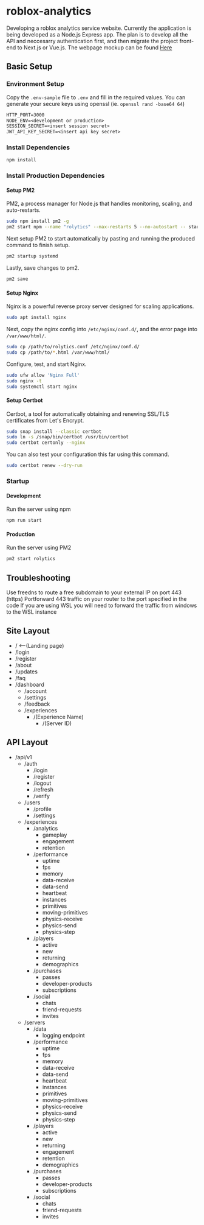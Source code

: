 # roblox-analytics
Developing a roblox analytics service website.
Currently the application is being developed as a Node.js Express app. The plan is to develop all the API and neccesarry authentication first, and then migrate the project front-end to Next.js or Vue.js.
The webpage mockup can be found [Here](https://docs.google.com/presentation/d/116s5YVGM6NIPPU6NY0C7b-ReEaT_VP3GaT1PEz7PMvg/edit?usp=sharing)

## Basic Setup
### Environment Setup
Copy the `.env-sample` file to `.env` and fill in the required values.
You can generate your secure keys using openssl (ie. `openssl rand -base64 64`)
```txt
HTTP_PORT=3000
NODE_ENV=<development or production>
SESSION_SECRET=<insert session secret>
JWT_API_KEY_SECRET=<insert api key secret>
```

### Install Dependencies
```bash
npm install
```

### Install Production Dependencies
#### Setup PM2
PM2, a process manager for Node.js that handles monitoring, scaling, and auto-restarts.
```bash
sudo npm install pm2 -g
pm2 start npm --name "rolytics" --max-restarts 5 --no-autostart -- start
```
Next setup PM2 to start automatically by pasting and running the produced command to finish setup.
```bash
pm2 startup systemd
```
Lastly, save changes to pm2.
```bash
pm2 save
```

#### Setup Nginx
Nginx is a powerful reverse proxy server designed for scaling applications.
```bash
sudo apt install nginx
```
Next, copy the nginx config into `/etc/nginx/conf.d/`, and the error page into `/var/www/html/`.
```bash
sudo cp /path/to/rolytics.conf /etc/nginx/conf.d/
sudo cp /path/to/*.html /var/www/html/
```
Configure, test, and start Nginx.
```bash
sudo ufw allow 'Nginx Full'
sudo nginx -t
sudo systemctl start nginx
```

#### Setup Certbot
Certbot, a tool for automatically obtaining and renewing SSL/TLS certificates from Let's Encrypt.
```bash
sudo snap install --classic certbot
sudo ln -s /snap/bin/certbot /usr/bin/certbot
sudo certbot certonly --nginx
```

You can also test your configuration this far using this command.
```bash
sudo certbot renew --dry-run
```

### Startup
#### Development
Run the server using npm
```bash
npm run start
```

#### Production
Run the server using PM2
```bash
pm2 start rolytics
```

## Troubleshooting
Use freedns to route a free subdomain to your external IP on port 443 (https)
Portforward 443 traffic on your router to the port specified in the code
If you are using WSL you will need to forward the traffic from windows to the WSL instance

## Site Layout
- /      <--(Landing page)
- /login
- /register
- /about
- /updates
- /faq
- /dashboard
    - /account
    - /settings
    - /feedback
    - /experiences
        - /(Experience Name)
            - /(Server ID)

## API Layout
- /api/v1
    - /auth
        - /login
        - /register
        - /logout
        - /refresh
        - /verify
    - /users
        - /profile
        - /settings
    - /experiences
        - /analytics
            - gameplay
            - engagement
            - retention
        - /performance
            - uptime
            - fps
            - memory
            - data-receive
            - data-send
            - heartbeat
            - instances
            - primitives
            - moving-primitives
            - physics-receive
            - physics-send
            - physics-step
        - /players
            - active
            - new
            - returning
            - demographics
        - /purchases
            - passes
            - developer-products
            - subscriptions
        - /social
            - chats
            - friend-requests
            - invites
    - /servers
        - /data
            - logging endpoint
        - /performance
            - uptime
            - fps
            - memory
            - data-receive
            - data-send
            - heartbeat
            - instances
            - primitives
            - moving-primitives
            - physics-receive
            - physics-send
            - physics-step
        - /players
            - active
            - new
            - returning
            - engagement
            - retention
            - demographics
        - /purchases
            - passes
            - developer-products
            - subscriptions
        - /social
            - chats
            - friend-requests
            - invites